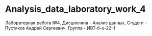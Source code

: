 # Analysis_data_laboratory_work_4
Лабораторная работа №4, Дисциплина - Анализ данных, Студент - Пустяков Андрей Сергеевич, Группа - ИВТ-б-о-22-1
